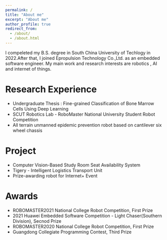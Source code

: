 ```yaml
---
permalink: /
title: "About me"
excerpt: "About me"
author_profile: true
redirect_from: 
  - /about/
  - /about.html
---
```


I compeleted my B.S. degree in South China University of Techlogy in 2022.After that, I joined Epropulsion Technology Co.,Ltd. as an embedded software engineer. My main work and research interests are robotics , AI and internet of things.

Research Experience
===================
- Undergraduate Thesis : Fine-grained Classification of Bone Marrow Cells Using Deep Learning
- SCUT Robotics Lab - RoboMaster National University Student Robot Competition
- All terrain unmanned epidemic prevention robot based on cantilever six wheel chassis

Project
========
- Computer Vision-Based Study Room Seat Availability System
- Tigery - Intelligent Logistics Transport Unit
- Prize-awarding robot for Internet+ Event

Awards
======
- ROBOMASTER2021 National College Robot Competition, First Prize
- 2021 Huawei Embedded Software Competition - Light Chaser(Southern Division), Secnod Prize
- ROBOMASTER2020 National College Robot Competition, First Prize
- Guangdong Collegiate Programming Contest, Third Prize
